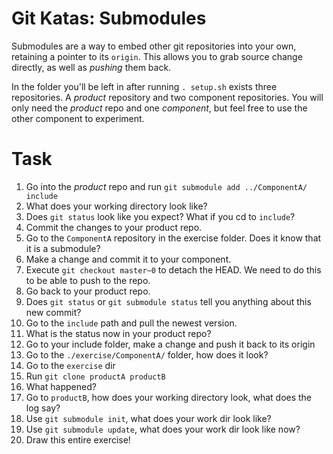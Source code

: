 # Git Katas: Submodules
Submodules are a way to embed other git repositories into your own, retaining a pointer to its `origin`.
This allows you to grab source change directly, as well as _pushing_ them back.

In the folder you'll be left in after running `. setup.sh` exists three repositories.
A _product_ repository and two component repositories.
You will only need the _product_ repo and one _component_, but feel free to use the other component to experiment.

# Task
1. Go into the _product_ repo and run `git submodule add ../ComponentA/ include`
1. What does your working directory look like?
1. Does `git status` look like you expect? What if you cd to `include`?
1. Commit the changes to your product repo.
1. Go to the `ComponentA` repository in the exercise folder. Does it know that it is a submodule?
1. Make a change and commit it to your component.
1. Execute `git checkout master~0` to detach the HEAD.  We need to do this to be able to push to the repo.
1. Go back to your product repo.
1. Does `git status` or `git submodule status` tell you anything about this new commit?
1. Go to the `include` path and pull the newest version.
1. What is the status now in your product repo?
1. Go to your include folder, make a change and push it back to its origin
1. Go to the `./exercise/ComponentA/` folder, how does it look?
1. Go to the `exercise` dir
1. Run `git clone productA productB`
1. What happened?
1. Go to `productB`, how does your working directory look, what does the log say?
1. Use `git submodule init`, what does your work dir look like?
1. Use `git submodule update`, what does your work dir look like now?
1. Draw this entire exercise!
